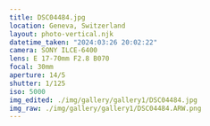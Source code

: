 ```yaml
---
title: DSC04484.jpg
location: Geneva, Switzerland
layout: photo-vertical.njk
datetime_taken: "2024:03:26 20:02:22"
camera: SONY ILCE-6400
lens: E 17-70mm F2.8 B070
focal: 30mm
aperture: 14/5
shutter: 1/125
iso: 5000
img_edited: ./img/gallery/gallery1/DSC04484.jpg
img_raw: ./img/gallery/gallery1/DSC04484.ARW.png
---
```

